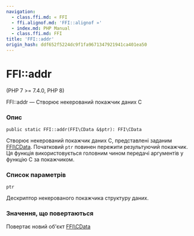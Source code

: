```yaml
---
navigation:
  - class.ffi.md: « FFI
  - ffi.alignof.md: 'FFI::alignof »'
  - index.md: PHP Manual
  - class.ffi.md: FFI
title: 'FFI::addr'
origin_hash: ddf652f5224dc9f1fa9671347921941ca401ea50
---
```

# FFI::addr

(PHP 7 >= 7.4.0, PHP 8)

FFI::addr — Створює некерований покажчик даних C

### Опис

```methodsynopsis
public static FFI::addr(FFI\CData &$ptr): FFI\CData
```

Створює некерований покажчик даних C, представлені заданим [FFI\\CData](class.ffi-cdata.md). Початковий `ptr` повинен пережити результуючий покажчик. Ця функція використовується головним чином передачі аргументів у функцію C за покажчиком.

### Список параметрів

`ptr`

Дескриптор некерованого покажчика структуру даних.

### Значення, що повертаються

Повертає новий об'єкт [FFI\\CData](class.ffi-cdata.md)
